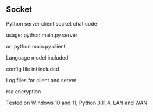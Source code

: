 ## Socket
Python server client socket chat code

usage: python main.py server

or:    python main.py client


Language model included

config file ini included

Log files for client and server

rsa encryption

Tested on Windows 10 and 11, Python 3.11.4, LAN and WAN